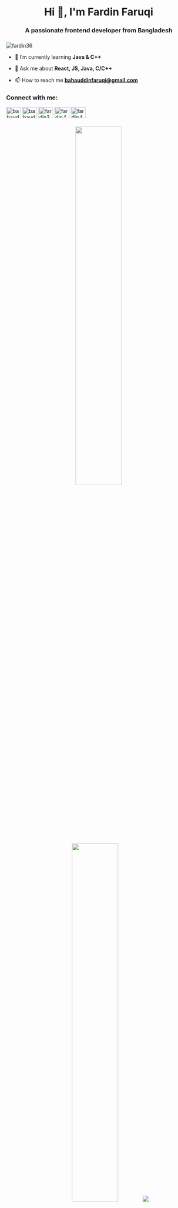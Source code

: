 <h1 align="center">Hi 👋, I'm Fardin Faruqi</h1>
<h3 align="center">A passionate frontend developer from Bangladesh</h3>

###

<p align="left">
  <img src="https://komarev.com/ghpvc/?username=fardin36&label=Profile%20views&color=0e75b6&style=flat" alt="fardin36" />
  <!--
  <img src="https://wakatime.com/badge/user/018d6515-3dc9-49b0-b053-e7092287bc40.svg" alt="fardin36"/>
  -->
</p>

- 🌱 I’m currently learning **Java & C++**

- 💬 Ask me about **React, JS, Java, C/C++**

- 📫 How to reach me **bahauddinfaruqi@gmail.com**

###

<h3 align="left">Connect with me:</h3>
<p align="left">
<a href="https://twitter.com/bahauddinfaruqi" target="blank"><img align="center" src="https://raw.githubusercontent.com/rahuldkjain/github-profile-readme-generator/master/src/images/icons/Social/twitter.svg" alt="bahauddinfaruqi" height="30" width="40" /></a>
<a href="https://linkedin.com/in/bahauddinfaruqi" target="blank"><img align="center" src="https://raw.githubusercontent.com/rahuldkjain/github-profile-readme-generator/master/src/images/icons/Social/linked-in-alt.svg" alt="bahauddinfaruqi" height="30" width="40" /></a>
<a href="https://fb.com/fardin.fb" target="blank"><img align="center" src="https://raw.githubusercontent.com/rahuldkjain/github-profile-readme-generator/master/src/images/icons/Social/facebook.svg" alt="fardin36" height="30" width="40" /></a>
<a href="https://instagram.com/fardin.faruqi" target="blank"><img align="center" src="https://raw.githubusercontent.com/rahuldkjain/github-profile-readme-generator/master/src/images/icons/Social/instagram.svg" alt="fardin.faruqi" height="30" width="40" /></a>
<a href="https://codeforces.com/profile/fardin.faruqi" target="blank"><img align="center" src="https://raw.githubusercontent.com/rahuldkjain/github-profile-readme-generator/master/src/images/icons/Social/codeforces.svg" alt="fardin.faruqi" height="30" width="40" /></a>
</p>

<!--###

<h3 align="left">Languages and Tools:</h3>
<p align="left"> <a href="https://www.arduino.cc/" target="_blank" rel="noreferrer"> <img src="https://cdn.worldvectorlogo.com/logos/arduino-1.svg" alt="arduino" width="40" height="40"/> </a> <a href="https://getbootstrap.com" target="_blank" rel="noreferrer"> <img src="https://raw.githubusercontent.com/devicons/devicon/master/icons/bootstrap/bootstrap-plain-wordmark.svg" alt="bootstrap" width="40" height="40"/> </a> <a href="https://www.cprogramming.com/" target="_blank" rel="noreferrer"> <img src="https://raw.githubusercontent.com/devicons/devicon/master/icons/c/c-original.svg" alt="c" width="40" height="40"/> </a> <a href="https://www.w3schools.com/cpp/" target="_blank" rel="noreferrer"> <img src="https://raw.githubusercontent.com/devicons/devicon/master/icons/cplusplus/cplusplus-original.svg" alt="cplusplus" width="40" height="40"/> </a> <a href="https://www.w3schools.com/css/" target="_blank" rel="noreferrer"> <img src="https://raw.githubusercontent.com/devicons/devicon/master/icons/css3/css3-original-wordmark.svg" alt="css3" width="40" height="40"/> </a> <a href="https://expressjs.com" target="_blank" rel="noreferrer"> <img src="https://raw.githubusercontent.com/devicons/devicon/master/icons/express/express-original-wordmark.svg" alt="express" width="40" height="40"/> </a> <a href="https://www.figma.com/" target="_blank" rel="noreferrer"> <img src="https://www.vectorlogo.zone/logos/figma/figma-icon.svg" alt="figma" width="40" height="40"/> </a> <a href="https://firebase.google.com/" target="_blank" rel="noreferrer"> <img src="https://www.vectorlogo.zone/logos/firebase/firebase-icon.svg" alt="firebase" width="40" height="40"/> </a> <a href="https://git-scm.com/" target="_blank" rel="noreferrer"> <img src="https://www.vectorlogo.zone/logos/git-scm/git-scm-icon.svg" alt="git" width="40" height="40"/> </a> <a href="https://www.w3.org/html/" target="_blank" rel="noreferrer"> <img src="https://raw.githubusercontent.com/devicons/devicon/master/icons/html5/html5-original-wordmark.svg" alt="html5" width="40" height="40"/> </a> <a href="https://www.java.com" target="_blank" rel="noreferrer"> <img src="https://raw.githubusercontent.com/devicons/devicon/master/icons/java/java-original.svg" alt="java" width="40" height="40"/> </a> <a href="https://developer.mozilla.org/en-US/docs/Web/JavaScript" target="_blank" rel="noreferrer"> <img src="https://raw.githubusercontent.com/devicons/devicon/master/icons/javascript/javascript-original.svg" alt="javascript" width="40" height="40"/> </a> <a href="https://www.mongodb.com/" target="_blank" rel="noreferrer"> <img src="https://raw.githubusercontent.com/devicons/devicon/master/icons/mongodb/mongodb-original-wordmark.svg" alt="mongodb" width="40" height="40"/> </a> <a href="https://nodejs.org" target="_blank" rel="noreferrer"> <img src="https://raw.githubusercontent.com/devicons/devicon/master/icons/nodejs/nodejs-original-wordmark.svg" alt="nodejs" width="40" height="40"/> </a> <a href="https://reactjs.org/" target="_blank" rel="noreferrer"> <img src="https://raw.githubusercontent.com/devicons/devicon/master/icons/react/react-original-wordmark.svg" alt="react" width="40" height="40"/> </a> <a href="https://tailwindcss.com/" target="_blank" rel="noreferrer"> <img src="https://www.vectorlogo.zone/logos/tailwindcss/tailwindcss-icon.svg" alt="tailwind" width="40" height="40"/> </a> </p>
-->
###
<div align="center">
  
  <img height="50%" width="auto" src ="https://github-readme-stats.vercel.app/api?username=fardin36&show_icons=true&count_private=true&theme=blue-green&hide_border=true&bg_color=00000000">
  <img height="50%" width="auto" src ="https://github-readme-stats.vercel.app/api/top-langs/?username=fardin36&layout=compact&hide_border=true&theme=blue-green&bg_color=00000000&langs_count=6&exclude_repo=offline-service-sharing-client">
  <img src ="https://github-readme-streak-stats.herokuapp.com?user=fardin36&theme=blue-green&hide_border=true&background=0%2CEB545400%2CEB545400">
  <br>

###

<!--
<p align="center"><img  src="https://github-readme-stats.vercel.app/api/wakatime?username=@fardin36&hide_border=true&bg_color=00000000&theme=blue-green" /></p>
-->

###
